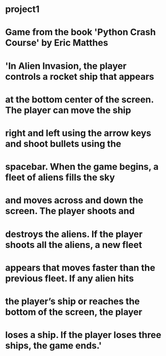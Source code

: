 # project1
# Game from the book 'Python Crash Course' by Eric Matthes
# 'In Alien Invasion, the player controls a rocket ship that appears 
# at the bottom center of the screen. The player can move the ship 
# right and left using the arrow keys and shoot bullets using the 
# spacebar. When the game begins, a fleet of aliens fills the sky 
# and moves across and down the screen. The player shoots and 
# destroys the aliens. If the player shoots all the aliens, a new fleet 
# appears that moves faster than the previous fleet. If any alien hits 
# the player’s ship or reaches the bottom of the screen, the player 
# loses a ship. If the player loses three ships, the game ends.' 
